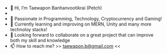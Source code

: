 - 👋 Hi, I’m Taewapon Banhanvootikrai (Petch)
- 
- 👀 Passionate in Programming, Technology, Cryptocurrency and Gaming! 
- 🌱 Currently learning and improving on MERN, Unity and many more technoloy stacks!
- 💞️ Looking forward to collaborate on a great project that can improve both my skill and knowledge
- 📫 How to reach me? >> taewapon.b@gmail.com <<
